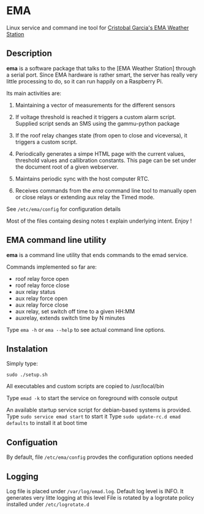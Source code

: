 EMA
===

Linux service and command ine tool for [Cristobal Garcia's EMA Weather Station](http://www.observatorioremoto.com/emav2/meteoen.htm)

Description
-----------

**ema** is a software package that talks to the [EMA Weather Station] through a serial port. 
Since EMA hardware is rather smart, the server has really very little processing to do, so
it can run happily on a Raspberry Pi. 

Its main activities are:
1. Maintaining a vector of measurements for the different sensors

2. If voltage threshold is reached it triggers a custom alarm script. Supplied script sends an SMS using the gammu-python package

3. If the roof relay changes state (from open to close and viceversa), it triggers a custom script.

4. Periodically generates a simpe HTML page with the current values, threshold values and callibration constants. This page can be set under 
the document root of a given webserver.

5. Maintains periodic sync with the host computer RTC.

6. Receives commands from the *ema* command line tool to manually open or close relays or extending aux relay the Timed mode.

See `/etc/ema/config` for configuration details

Most of the files containg desing notes t explain underlying intent.
Enjoy !

EMA command line utility
------------------------
**ema** is a command line utility that ends commands to the emad service. 

Commands implemented so far are:
* roof relay force open
* roof relay force close
* aux relay status
* aux relay force open
* aux relay force close
* aux relay, set switch off time to a given HH:MM
* auxrelay, extends switch time by N minutes

Type `ema -h` or `ema --help` to see actual command line options.

Instalation
-----------
Simply type:

  `sudo ./setup.sh`

All executables and custom scripts are copied to /usr/local/bin

Type `emad -k` to start the service on foreground with console output

An available startup service script for debian-based systems is provided. 
Type `sudo service emad start` to start it
Type `sudo update-rc.d emad defaults` to install it at boot time

Configuation
------------
By default, file `/etc/ema/config` provdes the configuration options needed

Logging
-------
Log file is placed under `/var/log/emad.log`. 
Default log level is INFO. It generates very litte logging at this level
File is rotated by a logrotate policy installed under `/etc/logrotate.d`
